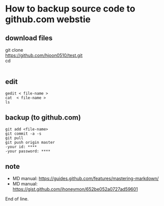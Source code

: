 
# How to backup source code to github.com webstie

## download files
git clone <br>
https://github.com/hjoon0510/test.git <br>
cd <folder-name> <br>
 
## edit 
```
gedit < file-name >   
cat  < file-name >  
ls   
```


## backup (to github.com)
```
git add <file-name>
git commit -a -s
git pull
git push origin master
-your id: ****
-your password: ****
```
## note
- MD manual: https://guides.github.com/features/mastering-markdown/
- MD manual: https://gist.github.com/ihoneymon/652be052a0727ad59601


End of line. 
